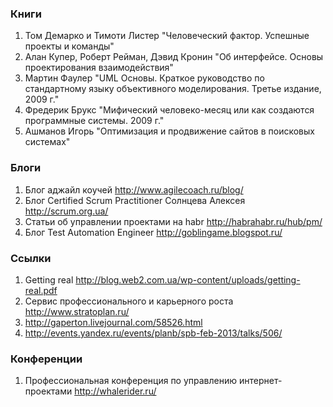 ### Книги
1. Том Демарко и Тимоти Листер "Человеческий фактор. Успешные проекты и команды"
2. Алан Купер, Роберт Рейман, Дэвид Кронин "Об интерфейсе. Основы проектирования взаимодействия"
3. Мартин Фаулер "UML Основы. Краткое руководство по стандартному языку объективного моделирования. Третье издание, 2009 г."
4. Фредерик Брукс "Мифический человеко-месяц или как создаются программные системы. 2009 г."
5. Ашманов Игорь "Оптимизация и продвижение сайтов в поисковых системах"

### Блоги
1. Блог аджайл коучей http://www.agilecoach.ru/blog/
2. Блог Certified Scrum Practitioner Солнцева Алексея http://scrum.org.ua/
3. Статьи об управлении проектами на habr http://habrahabr.ru/hub/pm/
4. Блог Test Automation Engineer http://goblingame.blogspot.ru/

### Ссылки
1. Getting real http://blog.web2.com.ua/wp-content/uploads/getting-real.pdf
2. Сервис профессионального и карьерного роста http://www.stratoplan.ru/
3. http://gaperton.livejournal.com/58526.html
4. http://events.yandex.ru/events/planb/spb-feb-2013/talks/506/

### Конференции
1. Профессиональная конференция по управлению интернет-проектами http://whalerider.ru/